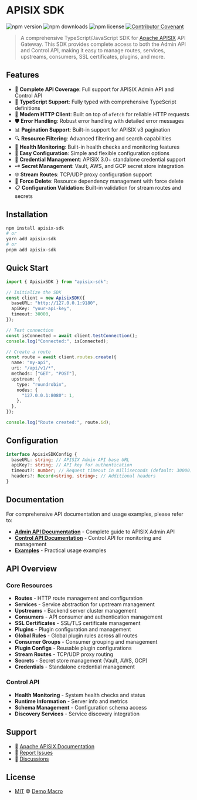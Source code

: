 # APISIX SDK

![npm version](https://img.shields.io/npm/v/apisix-sdk)
![npm downloads](https://img.shields.io/npm/dw/apisix-sdk)
![npm license](https://img.shields.io/npm/l/apisix-sdk)
[![Contributor Covenant](https://img.shields.io/badge/Contributor%20Covenant-2.1-4baaaa.svg)](https://www.contributor-covenant.org/version/2/1/code_of_conduct/)

> A comprehensive TypeScript/JavaScript SDK for [Apache APISIX](https://apisix.apache.org/) API Gateway. This SDK provides complete access to both the Admin API and Control API, making it easy to manage routes, services, upstreams, consumers, SSL certificates, plugins, and more.

## Features

- 🚀 **Complete API Coverage**: Full support for APISIX Admin API and Control API
- 📝 **TypeScript Support**: Fully typed with comprehensive TypeScript definitions
- 🔄 **Modern HTTP Client**: Built on top of `ofetch` for reliable HTTP requests
- 🛡️ **Error Handling**: Robust error handling with detailed error messages
- 📊 **Pagination Support**: Built-in support for APISIX v3 pagination
- 🔍 **Resource Filtering**: Advanced filtering and search capabilities
- 🏥 **Health Monitoring**: Built-in health checks and monitoring features
- 🔧 **Easy Configuration**: Simple and flexible configuration options
- 🔐 **Credential Management**: APISIX 3.0+ standalone credential support
- 🗝️ **Secret Management**: Vault, AWS, and GCP secret store integration
- 🌐 **Stream Routes**: TCP/UDP proxy configuration support
- 🔗 **Force Delete**: Resource dependency management with force delete
- 📋 **Configuration Validation**: Built-in validation for stream routes and secrets

## Installation

```bash
npm install apisix-sdk
# or
yarn add apisix-sdk
# or
pnpm add apisix-sdk
```

## Quick Start

```typescript
import { ApisixSDK } from "apisix-sdk";

// Initialize the SDK
const client = new ApisixSDK({
  baseURL: "http://127.0.0.1:9180",
  apiKey: "your-api-key",
  timeout: 30000,
});

// Test connection
const isConnected = await client.testConnection();
console.log("Connected:", isConnected);

// Create a route
const route = await client.routes.create({
  name: "my-api",
  uri: "/api/v1/*",
  methods: ["GET", "POST"],
  upstream: {
    type: "roundrobin",
    nodes: {
      "127.0.0.1:8080": 1,
    },
  },
});

console.log("Route created:", route.id);
```

## Configuration

```typescript
interface ApisixSDKConfig {
  baseURL: string; // APISIX Admin API base URL
  apiKey?: string; // API key for authentication
  timeout?: number; // Request timeout in milliseconds (default: 30000)
  headers?: Record<string, string>; // Additional headers
}
```

## Documentation

For comprehensive API documentation and usage examples, please refer to:

- **[Admin API Documentation](../../docs/en/admin-api.md)** - Complete guide to APISIX Admin API
- **[Control API Documentation](../../docs/en/control-api.md)** - Control API for monitoring and management
- **[Examples](../../playground/)** - Practical usage examples

## API Overview

### Core Resources

- **Routes** - HTTP route management and configuration
- **Services** - Service abstraction for upstream management
- **Upstreams** - Backend server cluster management
- **Consumers** - API consumer and authentication management
- **SSL Certificates** - SSL/TLS certificate management
- **Plugins** - Plugin configuration and management
- **Global Rules** - Global plugin rules across all routes
- **Consumer Groups** - Consumer grouping and management
- **Plugin Configs** - Reusable plugin configurations
- **Stream Routes** - TCP/UDP proxy routing
- **Secrets** - Secret store management (Vault, AWS, GCP)
- **Credentials** - Standalone credential management

### Control API

- **Health Monitoring** - System health checks and status
- **Runtime Information** - Server info and metrics
- **Schema Management** - Configuration schema access
- **Discovery Services** - Service discovery integration

## Support

- 📖 [Apache APISIX Documentation](https://apisix.apache.org/docs/)
- 🐛 [Report Issues](https://github.com/DemoMacro/apisix-sdk/issues)
- 💬 [Discussions](https://github.com/DemoMacro/apisix-sdk/discussions)

## License

- [MIT](LICENSE) &copy; [Demo Macro](https://imst.xyz/)
